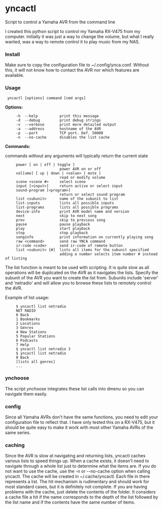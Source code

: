 # yncactl
Script to control a Yamaha AVR from the command line

I created this python script to control my Yamaha RX-V475 from my computer.
Initially it was just a way to change the volume, but what I really wanted, was a way to remote control it to play music from my NAS.

### Install

Make sure to copy the configuration file to ~/.config/ynca.conf. Without this, it will not know how to contact the AVR nor which features are available.

### Usage

     yncactl [options] command [cmd args]

**Options:**
```
     -h  --help          print this message
     -d  --debug         print debug strings
     -v  --verbose       print more detailed output
     -a  --address       hostname of the AVR
     -p  --port          TCP port. Def. 50000
     -n  --no-cache      disables the list cache
```

**Commands:**

commands without any arguments will typically return the current state
```
     power [ on | off | toggle ]
                         power AVR on or off
     vol[ume] [ up | down | <value> | mute ]
                         read or modify volume
     scene <scene #>     select scene
     input [<input>]     return active or select input
     sound-program [<program>]
                         return or select sound program
     list <subunit>      name of the subunit to list
     list-inputs         lists all possible inputs
     list-programs       lists all possible programs
     device-info         print AVR model name and version
     next                skip to next song
     prev                skip to previous song
     pause               pause playback
     play                start playback
     stop                stop playback
     songinfo            print information on currently playing song
     raw <command>       send raw YNCA command
     ir-code <code>      send ir-code of remote button
     list <subunit> [#]  lists all items for the subunit specified
                         adding a number selects item number # instead of listing
```

The list function is meant to be used with scripting. It is quite slow as all operations will be duplicated on the AVR as it navigates the lists. Specify the subunit of the AVR you want to create the list from. Subunits include 'server' and 'netradio' and will allow you to browse these lists to remotely control the AVR.

Example of list usage:

```
     $ yncactl list netradio
     NET RADIO
     0 Back
     1 Bookmarks
     2 Locations
     3 Genres
     4 New Stations
     5 Popular Stations
     6 Podcasts
     7 Help
     $ yncactl list netradio 3
     $ yncactl list netradio
     0 Back
     [lists all genres]
     ...
```
   
### ynchoose  
The script _ynchoose_ integrates these list calls into dmenu so you can navigate them easily.

### config     
Since all Yamaha AVRs don't have the same functions, you need to edit your configuration file to reflect that. I have only tested this on a RX-V475, but it should be quite easy to make it work with most other Yamaha AVRs of the same series.

### caching
Since the AVR is slow at navigating and returning lists, yncactl caches various lists to speed things up. When a cache exists, it doesn't need to navigate through a whole list just to determine what the items are. If you do not want to use the cache, use the -n or --no-cache option when calling yncactl. The cache will be created in ~/.cache/yncactl. 
Each file in there represents a list. The hit mechanism is rudimentary and should work for most standard cases, but it is definitely not complete. If you are having problems with the cache, just delete the contents of the folder.
It considers a cache file a hit if the name corresponds to the depth of the list followed by the list name and if the contents have the same number of items.
